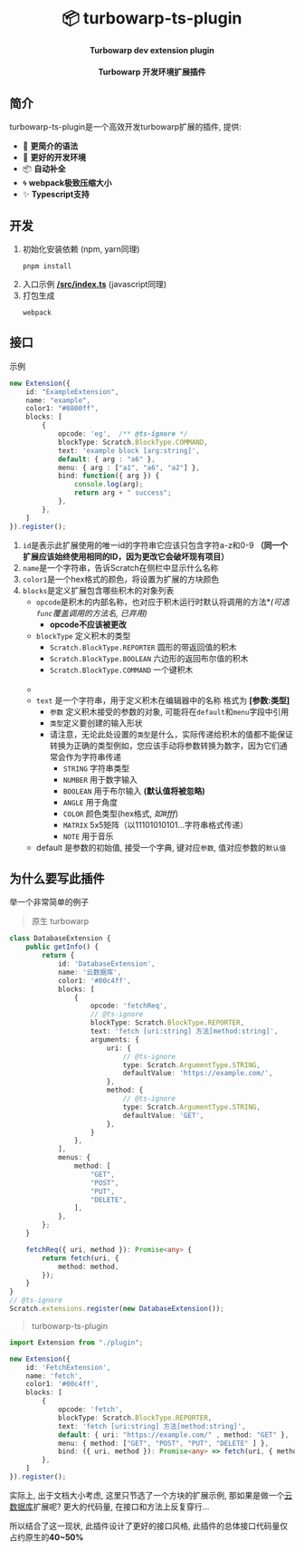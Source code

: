 <div align="center">

# 📦 turbowarp-ts-plugin

#### Turbowarp dev extension plugin
#### Turbowarp 开发环境扩展插件

</div>

## 简介
turbowarp-ts-plugin是一个高效开发turbowarp扩展的插件, 提供:
- 🎈 **更简介的语法**
- 🔨 **更好的开发环境**
- 📦  **自动补全**
- 🌀 **webpack极致压缩大小**
- ✨ **Typescript支持**

## 开发
1. 初始化安装依赖 (npm, yarn同理)
    ```commandline
    pnpm install
    ```
2. 入口示例 [**/src/index.ts**](/src/index.ts) (javascript同理)
3. 打包生成
    ```commandline
    webpack
    ```

## 接口

示例
```typescript
new Extension({
    id: "ExampleExtension",
    name: "example",
    color1: "#0800ff",
    blocks: [
        {
            opcode: 'eg',  /** @ts-ignore */
            blockType: Scratch.BlockType.COMMAND,
            text: 'example block [arg:string]',
            default: { arg : "a6" },
            menu: { arg : ["a1", "a6", "a2"] },
            bind: function({ arg }) {
                console.log(arg);
                return arg + " success";
            },
        },
    ]
}).register();
```

1. `id`是表示此扩展使用的唯一id的字符串它应该只包含字符a-z和0-9 **（同一个扩展应该始终使用相同的ID，因为更改它会破坏现有项目）**
2. `name`是一个字符串，告诉Scratch在侧栏中显示什么名称
3. `color1`是一个hex格式的颜色，将设置为扩展的方块颜色
4. `blocks`是定义扩展包含哪些积木的对象列表 
   - `opcode`是积木的内部名称，也对应于积木运行时默认将调用的方法*_(可选`func`覆盖调用的方法名, 已弃用)_
     - **opcode不应该被更改**
   - `blockType` 定义积木的类型
       - `Scratch.BlockType.REPORTER` 圆形的带返回值的积木
       - `Scratch.BlockType.BOOLEAN` 六边形的返回布尔值的积木
       - `Scratch.BlockType.COMMAND` 一个键积木
   <br><br>
   - 
   - `text` 是一个字符串，用于定义积木在编辑器中的名称 格式为 **[参数:类型]**
     - `参数` 定义积木接受的参数的对象, 可能将在`default`和`menu`字段中引用
     - `类型`定义要创建的输入形状
     - 请注意，无论此处设置的`类型`是什么，实际传递给积木的值都不能保证转换为正确的类型例如，您应该手动将参数转换为数字，因为它们通常会作为字符串传递
         - `STRING` 字符串类型
         - `NUMBER` 用于数字输入
         - `BOOLEAN` 用于布尔输入 **(默认值将被忽略)**
         - `ANGLE` 用于角度
         - `COLOR` 颜色类型(hex格式, *如#fff*)
         - `MATRIX` 5x5矩阵（以11101010101…字符串格式传递）
         - `NOTE` 用于音乐
   - default 是参数的初始值, 接受一个字典, 键对应`参数`, 值对应参数的`默认值`
    


## 为什么要写此插件

举一个非常简单的例子

> 原生 turbowarp

```typescript
class DatabaseExtension {
    public getInfo() {
        return {
            id: 'DatabaseExtension',
            name: '云数据库',
            color1: '#00c4ff',
            blocks: [
                {
                    opcode: 'fetchReq',
                    // @ts-ignore
                    blockType: Scratch.BlockType.REPORTER,
                    text: 'fetch [uri:string] 方法[method:string]',
                    arguments: {
                        uri: {
                            // @ts-ignore
                            type: Scratch.ArgumentType.STRING,
                            defaultValue: 'https://example.com/',
                        },
                        method: {
                            // @ts-ignore
                            type: Scratch.ArgumentType.STRING,
                            defaultValue: 'GET',
                        },
                    }
                },
            ],
            menus: {
                method: [
                    "GET", 
                    "POST", 
                    "PUT", 
                    "DELETE",
                ],
            },
        };
    }

    fetchReq({ uri, method }): Promise<any> {
        return fetch(uri, {
            method: method,
        });
    }
}
// @ts-ignore
Scratch.extensions.register(new DatabaseExtension());
```
> turbowarp-ts-plugin

```typescript
import Extension from "./plugin";

new Extension({
    id: 'FetchExtension',
    name: 'fetch',
    color1: '#00c4ff',
    blocks: [
        {
            opcode: 'fetch',
            blockType: Scratch.BlockType.REPORTER,
            text: 'fetch [uri:string] 方法[method:string]',
            default: { uri: "https://example.com/" , method: "GET" },
            menu: { method: ["GET", "POST", "PUT", "DELETE" ] },
            bind: ({ uri, method }): Promise<any> => fetch(uri, { method, }),
        },
    ]
}).register();
```

实际上, 出于文档大小考虑, 这里只节选了一个方块的扩展示例, 那如果是做一个[云数据库](https://gitee.com/LinwinSoft/open-data-api/blob/master/40code/extension.ts)扩展呢? 更大的代码量, 在接口和方法上反复穿行...

所以结合了这一现状, 此插件设计了更好的接口风格, 此插件的总体接口代码量仅占约原生的**40~50%**